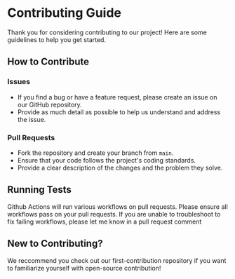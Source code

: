 # Contributing Guide

Thank you for considering contributing to our project! Here are some guidelines to help you get started.

## How to Contribute

### Issues

-   If you find a bug or have a feature request, please create an issue on our GitHub repository.
-   Provide as much detail as possible to help us understand and address the issue.

### Pull Requests

-   Fork the repository and create your branch from `main`.
-   Ensure that your code follows the project's coding standards.
-   Provide a clear description of the changes and the problem they solve.

## Running Tests

Github Actions will run various workflows on pull requests. Please ensure all workflows pass on your pull requests. If you are unable to troubleshoot to fix failing workflows, please let me know in a pull request comment

## New to Contributing?

We reccommend you check out our first-contribution repository if you want to familiarize yourself with open-source contribution!
